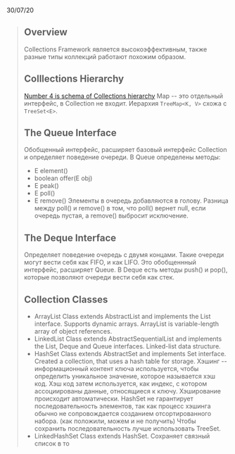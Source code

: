 30/07/20
>## Overview
>Collections Framework является высокоэффективным, также разные типы коллекций работают похожим образом. 
>## Colllections Hierarchy
>[Number 4 is schema of Collections hierarchy](https://javastudy.ru/interview/collections/)
>Map -- это отдельный интерфейс, в Collection не входит.  Иерархия `TreeMap<K, V>` схожа с `TreeSet<E>`.
>## The Queue Interface
>Обобщенный интерфейс, расширяет базовый интерфейс Collection и определяет поведение очереди. В Queue определены методы:
> - E element()
> - boolean offer(E obj)
> - E peak()
> - E poll()
> - E remove()
>Элементы в очередь добавляются в голову. Разница между poll() и remove() в том, что poll() вернет null, если очередь пустая, а remove() выбросит исключение.
>## The Deque Interface
>Определяет поведение очередь с двумя концами. Такие очереди могут вести себя как FIFO, и как LIFO. Это обобщеннный интерфейс, расширяет Queue. В Deque есть методы push() и pop(), которые позволяют очереди вести себя как стек.
>## Collection Classes
> - ArrayList Class
> extends AbstractList and implements the List interface. Supports dynamic arrays. ArrayList is variable-length array of object references.
> - LinkedList Class
> extends AbstractSequentialList and implements the List, Deque and Queue interfaces. Linked-list data structure.
> - HashSet Class 
> extends AbstractSet and implements Set interface. Created  a collection, that uses a hash table for storage. Хэшинг -- информационный контент ключа используется, чтобы определить уникальное значение, которое называется хэш код. Хэш код затем используется, как индекс, с котором ассоциированы данные, относящиеся к ключу. Хэширование происходит автоматически. HashSet не гарантирует последовательность элементов, так как процесс хэшинга обычно не сопровождается созданием отсортированного набора. (как положили, можем и не получить) Чтобы сохранить последовательность лучше использовать TreeSet.
> - LinkedHashSet Class
> extends HashSet. Сохраняет связный список в то
<!--stackedit_data:
eyJoaXN0b3J5IjpbMTgzNDQwNzY3NywxNzAxMDQyOTIsMTEzNz
Q0OTYwLC0xNzc1MzkwMDY0LC0yNTMwODIwMDcsLTEzMTc5NzE3
NjQsLTEwMjIyMTg2NTBdfQ==
-->